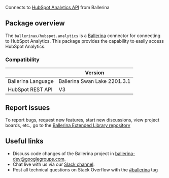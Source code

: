 Connects to [HubSpot Analytics API](https://developers.hubspot.com/docs/api/overview) from Ballerina

## Package overview

The `ballerinax/hubspot.analytics` is a [Ballerina](https://ballerina.io/) connector for connecting to HubSpot Analytics.
This package provides the capability to easily access  HubSpot Analytics.

### Compatibility
|                      | Version                    |
|----------------------|----------------------------|
| Ballerina Language   | Ballerina Swan Lake 2201.3.1 |
| HubSpot REST API     | V3                         |   

## Report issues
To report bugs, request new features, start new discussions, view project boards, etc., go to the [Ballerina Extended Library repository](https://github.com/ballerina-platform/ballerina-extended-library)

## Useful links
- Discuss code changes of the Ballerina project in [ballerina-dev@googlegroups.com](mailto:ballerina-dev@googlegroups.com).
- Chat live with us via our [Slack channel](https://ballerina.io/community/slack/).
- Post all technical questions on Stack Overflow with the [#ballerina](https://stackoverflow.com/questions/tagged/ballerina) tag
